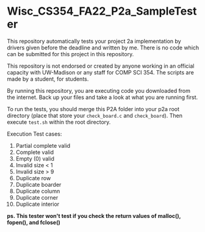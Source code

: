 # Wisc_CS354_FA22_P2a_SampleTester

This repository automatically tests your project 2a implementation by drivers given before the deadline and written by me. There is no code which can be submitted for this project in this repository.

This repository is not endorsed or created by anyone working in an official capacity with UW-Madison or any staff for COMP SCI 354. The scripts are made by a student, for students.

By running this repository, you are executing code you downloaded from the internet. Back up your files and take a look at what you are running first.

To run the tests, you should merge this P2A folder into your p2a root directory (place that store your ```check_board.c``` and ```check_board```). Then execute ```test.sh``` within the root directory.

Execution Test cases:

1. Partial complete valid
2. Complete valid
3. Empty (0) valid
4. Invalid size < 1
5. Invalid size > 9
6. Duplicate row
7. Duplicate boarder
8. Duplicate column
9. Duplicate corner
10. Duplicate interior


**ps. This tester won't test if you check the return values of malloc(), fopen(), and fclose()**
